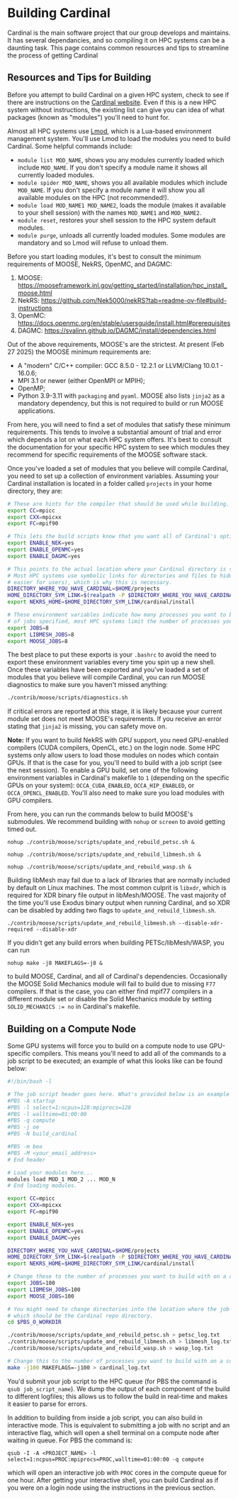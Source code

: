 # Building Cardinal

Cardinal is the main software project that our group develops and maintains. It has several dependancies, and so compiling it on HPC systems can be a daunting task. This page contains common resources and tips to streamline the process of getting Cardinal

## Resources and Tips for Building

Before you attempt to build Cardinal on a given HPC system, check to see if there are instructions on the [Cardinal website](https://cardinal.cels.anl.gov/hpc.html). Even if this is a new HPC system without instructions, the existing list can give you can idea of what packages (known as "modules") you'll need to hunt for.

Almost all HPC systems use [Lmod](https://lmod.readthedocs.io/en/latest/), which is a Lua-based environment management system. You'll use Lmod to load the modules you need to build Cardinal. Some helpful commands include:

- `module list MOD_NAME`, shows you any modules currently loaded which include `MOD_NAME`. If you don't specify a module name it shows all currently loaded modules.
- `module spider MOD_NAME`, shows you all available modules which include `MOD_NAME`. If you don't specify a module name it will show you all available modules on the HPC (not recommended!).
- `module load MOD_NAME1 MOD_NAME2`, loads the module (makes it available to your shell session) with the names `MOD_NAME1` and `MOD_NAME2`.
- `module reset`, restores your shell session to the HPC system default modules.
- `module purge`, unloads all currently loaded modules. Some modules are mandatory and so Lmod will refuse to unload them.

Before you start loading modules, it's best to consult the minimum requirements of MOOSE, NekRS, OpenMC, and DAGMC:

1. MOOSE: https://mooseframework.inl.gov/getting_started/installation/hpc_install_moose.html
2. NekRS: https://github.com/Nek5000/nekRS?tab=readme-ov-file#build-instructions
3. OpenMC: https://docs.openmc.org/en/stable/usersguide/install.html#prerequisites
4. DAGMC: https://svalinn.github.io/DAGMC/install/dependencies.html

Out of the above requirements, MOOSE's are the strictest. At present (Feb 27 2025) the MOOSE minimum requirements are:

- A "modern" C/C++ compiler: GCC 8.5.0 - 12.2.1 or LLVM/Clang 10.0.1 - 16.0.6;
- MPI 3.1 or newer (either OpenMPI or MPIH);
- OpenMP;
- Python 3.9-3.11 with `packaging` and `pyaml`. MOOSE also lists `jinja2` as a mandatory dependency, but this is not required to build or run MOOSE applications.

From here, you will need to find a set of modules that satisfy these minimum requirements. This tends to involve a substantial amount of trial and error which depends a lot on what each HPC system offers. It's best to consult the documentation for your specific HPC system to see which modules they recommend for specific requirements of the MOOSE software stack.

Once you've loaded a set of modules that you believe will compile Cardinal, you need to set up a collection of environment variables. Assuming your Cardinal installation is located in a folder called `projects` in your home directory, they are:

```bash
# These are hints for the compiler that should be used while building.
export CC=mpicc
export CXX=mpicxx
export FC=mpif90

# This lets the build scripts know that you want all of Cardinal's optional dependencies.
export ENABLE_NEK=yes
export ENABLE_OPENMC=yes
export ENABLE_DAGMC=yes

# This points to the actual location where your Cardinal directory is stored on the HPC's file system.
# Most HPC systems use symbolic links for directories and files to hide their true paths (to make life
# easier for users), which is why this is necessary.
DIRECTORY_WHERE_YOU_HAVE_CARDINAL=$HOME/projects
HOME_DIRECTORY_SYM_LINK=$(realpath -P $DIRECTORY_WHERE_YOU_HAVE_CARDINAL)
export NEKRS_HOME=$HOME_DIRECTORY_SYM_LINK/cardinal/install

# These environment variables indicate how many processes you want to build with. Be careful with the number
# of jobs specified, most HPC systems limit the number of processes you can run with on login nodes.
export JOBS=8
export LIBMESH_JOBS=8
export MOOSE_JOBS=8
```

The best place to put these exports is your `.bashrc` to avoid the need to export these environment variables every time you spin up a new shell. Once these variables have been exported and you've loaded a set of modules that you believe will compile Cardinal, you can run MOOSE diagnostics to make sure you haven't missed anything:
```bash
./contrib/moose/scripts/diagnostics.sh
```
If critical errors are reported at this stage, it is likely because your current module set does not meet MOOSE's requirements. If you receive an error stating that `jinja2` is missing, you can safety move on.

**Note:** If you want to build NekRS with GPU support, you need GPU-enabled compilers (CUDA compilers, OpenCL, etc.) on the login node. Some HPC systems only allow users to load those modules on nodes which contain GPUs. If that is the case for you, you'll need to build with a job script (see the next session). To enable a GPU build, set one of the following environment variables in Cardinal's makefile to `1` (depending on the specific GPUs on your system): `OCCA_CUDA_ENABLED`, `OCCA_HIP_ENABLED`, or `OCCA_OPENCL_ENABLED`. You'll also need to make sure you load modules with GPU compilers.

From here, you can run the commands below to build MOOSE's submodules. We recommend building with `nohup` or `screen` to avoid getting timed out.

```
nohup ./contrib/moose/scripts/update_and_rebuild_petsc.sh &
```

```
nohup ./contrib/moose/scripts/update_and_rebuild_libmesh.sh &
```

```
nohup ./contrib/moose/scripts/update_and_rebuild_wasp.sh &
```

Building libMesh may fail due to a lack of libraries that are normally included by default on Linux machines. The most common culprit is `libxdr`, which is required for XDR binary file output in libMesh/MOOSE. The vast majority of the time you'll use Exodus binary output when running Cardinal, and so XDR can be disabled by adding two flags to `update_and_rebuild_libmesh.sh`.

```
./contrib/moose/scripts/update_and_rebuild_libmesh.sh --disable-xdr-required --disable-xdr
```

If you didn't get any build errors when building PETSc/libMesh/WASP, you can run

```
nohup make -j8 MAKEFLAGS=-j8 &
```

to build MOOSE, Cardinal, and all of Cardinal's dependencies. Occasionally the MOOSE Solid Mechanics module will fail to build due to missing `F77` compilers. If that is the case, you can either find mpif77 compilers in a different module set or disable the Solid Mechanics module by setting `SOLID_MECHANICS := no` in Cardinal's makefile.

## Building on a Compute Node

Some GPU systems will force you to build on a compute node to use GPU-specific compilers. This means you'll need to add all of the commands to a job script to be executed; an example of what this looks like can be found below:

```bash
#!/bin/bash -l

# The job script header goes here. What's provided below is an example for PBSClusterPro (used at ANL), yours will be different.
#PBS -A startup
#PBS -l select=1:ncpus=128:mpiprocs=128
#PBS -l walltime=01:00:00
#PBS -q compute
#PBS -j oe
#PBS -N build_cardinal

#PBS -m bea
#PBS -M <your_email_address>
# End header

# Load your modules here...
modules load MOD_1 MOD_2 ... MOD_N
# End loading modules.

export CC=mpicc
export CXX=mpicxx
export FC=mpif90

export ENABLE_NEK=yes
export ENABLE_OPENMC=yes
export ENABLE_DAGMC=yes

DIRECTORY_WHERE_YOU_HAVE_CARDINAL=$HOME/projects
HOME_DIRECTORY_SYM_LINK=$(realpath -P $DIRECTORY_WHERE_YOU_HAVE_CARDINAL)
export NEKRS_HOME=$HOME_DIRECTORY_SYM_LINK/cardinal/install

# Change these to the number of processes you want to build with on a compute node.
export JOBS=100
export LIBMESH_JOBS=100
export MOOSE_JOBS=100

# You might need to change directories into the location where the job was launched,
# which should be the Cardinal repo directory.
cd $PBS_O_WORKDIR

./contrib/moose/scripts/update_and_rebuild_petsc.sh > petsc_log.txt
./contrib/moose/scripts/update_and_rebuild_libmesh.sh > libmesh_log.txt
./contrib/moose/scripts/update_and_rebuild_wasp.sh > wasp_log.txt

# Change this to the number of processes you want to build with on a compute node.
make -j100 MAKEFLAGS=-j100 > cardinal_log.txt
```

You'd submit your job script to the HPC queue (for PBS the command is `qsub job_script_name`). We dump the output of each component of the build to different logfiles; this allows us to follow the build in real-time and makes it easier to parse for errors.

In addition to building from inside a job script, you can also build in interactive mode. This is equivalent to submitting a job with no script and an interactive flag, which will open a shell terminal on a compute node after waiting in queue. For PBS the command is:

```
qsub -I -A <PROJECT_NAME> -l select=1:ncpus=PROC:mpiprocs=PROC,walltime=01:00:00 -q compute
```

which will open an interactive job with `PROC` cores in the compute queue for one hour. After getting your interactive shell, you can build Cardinal as if you were on a login node using the instructions in the previous section.
